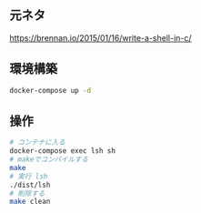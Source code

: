 ## 元ネタ
https://brennan.io/2015/01/16/write-a-shell-in-c/

## 環境構築

```sh
docker-compose up -d
```

## 操作
```sh
# コンテナに入る
docker-compose exec lsh sh 
# makeでコンパイルする
make
# 実行 lsh
./dist/lsh
# 削除する
make clean
```